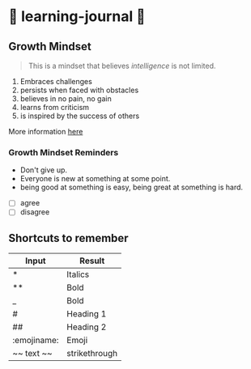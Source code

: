  #  :book: learning-journal :book:

## Growth Mindset
 >This is a mindset that believes _intelligence_ is not limited.
  1. Embraces challenges
  1. persists when faced with obstacles 
  1. believes in no pain, no gain
  1. learns from criticism
  1. is inspired by the success of others
 
 More information [here](https://www.atlassian.com/blog/inside-atlassian/growth-mindset)


### Growth Mindset Reminders
- Don't give up.
- Everyone is new at something at some point.
- being good at something is easy, being great at something is hard.

- [ ] agree
- [ ] disagree

## Shortcuts to remember 
Input | Result
------------ | -------------
 | * |  Italics  
 | ** | Bold  
| _ | Bold  
 | # | Heading 1  
 | ## | Heading 2  
 | :emojiname: | Emoji
 |~~ text ~~ | strikethrough
